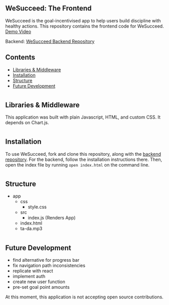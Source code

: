 ## WeSucceed: The Frontend

WeSucceed is the goal-incentivised app to help users build discipline with healthy actions. This repository contains the frontend code for WeSucceed.
<a href=https://vimeo.com/333179786>Demo Video</a>

Backend: [WeSucceed Backend Repository](https://github.com/lumrachele/We_Succeed--api)

<h2>Contents</h2>

* [Libraries & Middleware](#libraries-&-middleware)
* [Installation](#installation)
* [Structure](#structure)
* [Future Development](#future-development)


# <h2>Libraries & Middleware</h2>
This application was built with plain Javascript, HTML, and custom CSS. It depends on Chart.js.

# <h2>Installation</h2>
To use WeSucceed, fork and clone this repository, along with the [backend repository](https://github.com/lumrachele/We_Succeed--api). For the backend, follow the installation instructions there. Then, open the index file by running ```open index.html``` on the command line.

# <h2>Structure</h2>

- app
  - css
    - style.css
  - src
    - index.js (Renders App)
   - index.html
   - ta-da.mp3


# <h2>Future Development</h2>
- find alternative for progress bar
- fix navigation path inconsistencies
- replicate with react
- implement auth
- create new user function
- pre-set goal point amounts

At this moment, this application is not accepting open source contributions.

